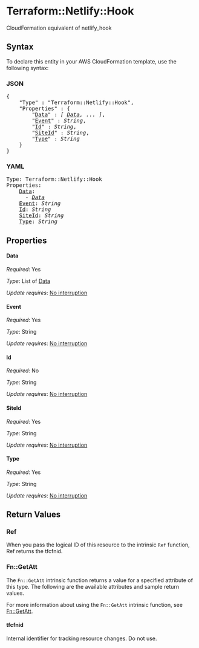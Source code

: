 # Terraform::Netlify::Hook

CloudFormation equivalent of netlify_hook

## Syntax

To declare this entity in your AWS CloudFormation template, use the following syntax:

### JSON

<pre>
{
    "Type" : "Terraform::Netlify::Hook",
    "Properties" : {
        "<a href="#data" title="Data">Data</a>" : <i>[ <a href="data.md">Data</a>, ... ]</i>,
        "<a href="#event" title="Event">Event</a>" : <i>String</i>,
        "<a href="#id" title="Id">Id</a>" : <i>String</i>,
        "<a href="#siteid" title="SiteId">SiteId</a>" : <i>String</i>,
        "<a href="#type" title="Type">Type</a>" : <i>String</i>
    }
}
</pre>

### YAML

<pre>
Type: Terraform::Netlify::Hook
Properties:
    <a href="#data" title="Data">Data</a>: <i>
      - <a href="data.md">Data</a></i>
    <a href="#event" title="Event">Event</a>: <i>String</i>
    <a href="#id" title="Id">Id</a>: <i>String</i>
    <a href="#siteid" title="SiteId">SiteId</a>: <i>String</i>
    <a href="#type" title="Type">Type</a>: <i>String</i>
</pre>

## Properties

#### Data

_Required_: Yes

_Type_: List of <a href="data.md">Data</a>

_Update requires_: [No interruption](https://docs.aws.amazon.com/AWSCloudFormation/latest/UserGuide/using-cfn-updating-stacks-update-behaviors.html#update-no-interrupt)

#### Event

_Required_: Yes

_Type_: String

_Update requires_: [No interruption](https://docs.aws.amazon.com/AWSCloudFormation/latest/UserGuide/using-cfn-updating-stacks-update-behaviors.html#update-no-interrupt)

#### Id

_Required_: No

_Type_: String

_Update requires_: [No interruption](https://docs.aws.amazon.com/AWSCloudFormation/latest/UserGuide/using-cfn-updating-stacks-update-behaviors.html#update-no-interrupt)

#### SiteId

_Required_: Yes

_Type_: String

_Update requires_: [No interruption](https://docs.aws.amazon.com/AWSCloudFormation/latest/UserGuide/using-cfn-updating-stacks-update-behaviors.html#update-no-interrupt)

#### Type

_Required_: Yes

_Type_: String

_Update requires_: [No interruption](https://docs.aws.amazon.com/AWSCloudFormation/latest/UserGuide/using-cfn-updating-stacks-update-behaviors.html#update-no-interrupt)

## Return Values

### Ref

When you pass the logical ID of this resource to the intrinsic `Ref` function, Ref returns the tfcfnid.

### Fn::GetAtt

The `Fn::GetAtt` intrinsic function returns a value for a specified attribute of this type. The following are the available attributes and sample return values.

For more information about using the `Fn::GetAtt` intrinsic function, see [Fn::GetAtt](https://docs.aws.amazon.com/AWSCloudFormation/latest/UserGuide/intrinsic-function-reference-getatt.html).

#### tfcfnid

Internal identifier for tracking resource changes. Do not use.

